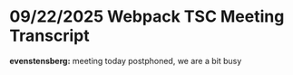 # 09/22/2025 Webpack TSC Meeting Transcript

**evenstensberg:** meeting today postphoned, we are a bit busy
